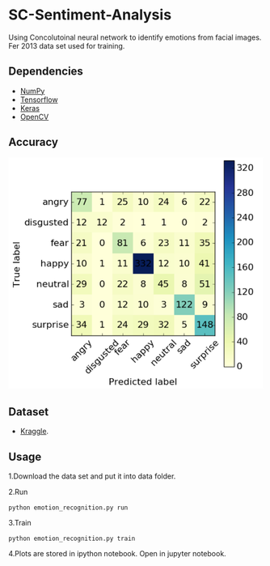 # SC-Sentiment-Analysis
Using Concolutoinal neural network to identify emotions from facial images.
Fer 2013 data set used for training.


## Dependencies

- [NumPy](http://docs.scipy.org/doc/numpy-1.10.1/user/install.html)
- [Tensorflow](https://www.tensorflow.org/versions/r0.8/get_started/os_setup.html)
- [Keras](https://github.com/ignaciorlando/skinner/wiki/Keras-and-TensorFlow-installation)
- [OpenCV](https://opencv-python-tutroals.readthedocs.io/en/latest/)

## Accuracy

![Accuracy Plot](https://raw.githubusercontent.com/sharath29/SC-Sentiment-Analysis/master/results.png)


## Dataset

- [Kraggle](https://www.kaggle.com/c/challenges-in-representation-learning-facial-expression-recognition-challenge/data).

## Usage

1.Download the data set and put it into data folder.

2.Run
```
python emotion_recognition.py run
```

3.Train
```
python emotion_recognition.py train
```

4.Plots are stored in ipython notebook. Open in jupyter notebook.